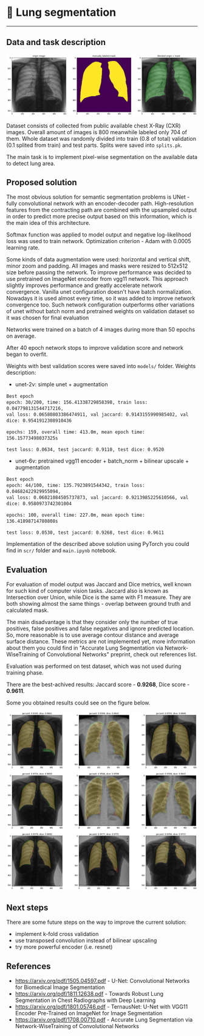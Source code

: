 # 🦉 Lung segmentation
---
## Data and task description
![data-example](images/data-example.png)

Dataset consists of collected from public available chest X-Ray (CXR) images.
Overall amount of images is 800 meanwhile labeled only 704 of them.
Whole dataset was randomly divided into train (0.8 of total) validation (0.1 splited from train) and test parts. Splits were saved into ```splits.pk```.

The main task is to implement pixel-wise segmentation on the available data to detect lung area.

## Proposed solution
The most obvious solution for semantic segmentation problems is UNet - fully convolutional network with an encoder-decoder path. High-resolution features from the contracting path are combined with the upsampled output in order to predict more precise output based on this information, which is the main idea of this architecture.

Softmax function was applied to model output and negative log-likelihood loss was used to train network.
Optimization criterion - Adam with 0.0005 learning rate.

Some kinds of data augmentation were used: horizontal and vertical shift, minor zoom and padding.
All images and masks were resized to 512x512 size before passing the network.
To improve performance was decided to use pretrained on ImageNet encoder from vgg11 network.
This approach slightly improves performance and greatly accelerate network convergence.
Vanilla unet configuration doesn't have batch normalization. Nowadays it is used almost every time, so it was added to improve network convergence too.
Such network configuration outperforms other variations of unet without batch norm and pretrained weights on validation dataset so it was chosen for final evaluation

Networks were trained on a batch of 4 images during more than 50 epochs on average.

After 40 epoch network stops to improve validation score and network began to overfit.

Weights with best validation scores were saved into ```models/``` folder. 
Weights description:

- unet-2v: simple unet + augmentation

```
Best epoch
epoch: 30/200, time: 156.41338729858398, train loss: 0.047798131544717216, 
val loss: 0.06580803386474911, val jaccard: 0.9143155990985402, val dice: 0.9541912308910436
```

```
epochs: 159, overall time: 413.0m, mean epoch time: 156.15773498037325s
```

```
test loss: 0.0634, test jaccard: 0.9110, test dice: 0.9520
```

- unet-6v: pretrained vgg11 encoder + batch_norm + bilinear upscale + augmentation

```
Best epoch
epoch: 44/100, time: 135.7923891544342, train loss: 0.04682422929955094, 
val loss: 0.06021084505737873, val jaccard: 0.9213985225610566, val dice: 0.9580973742301004
```

```
epochs: 100, overall time: 227.0m, mean epoch time: 136.41898714780808s
```

```
test loss: 0.0530, test jaccard: 0.9268, test dice: 0.9611
```

Implementation of the described above solution using PyTorch you could find in ``scr/`` folder and `main.ipynb` notebook.


## Evaluation
For evaluation of model output was Jaccard and Dice metrics, well known for such kind of computer vision tasks.
Jaccard also is known as Intersection over Union, while Dice is the same with F1 measure. They are both showing almost the same things - overlap between ground truth and calculated mask. 

The main disadvantage is that they consider only the number of true positives, false positives and false negatives and ignore predicted location. So, more reasonable is to use average contour distance and average surface distance. These metrics are not implemented yet, more information about them you could find in "Accurate Lung Segmentation via Network-WiseTraining of Convolutional Networks" preprint, check out references list.

Evaluation was performed on test dataset, which was not used during training phase. 

There are the best-achived results: Jaccard score - **0.9268**, Dice score - **0.9611**.

Some you obtained results could see on the figure below.

![obtained-results](images/obtained-results.png)

## Next steps
There are some future steps on the way to improve the current solution:
- implement k-fold cross validation
- use transposed convolution instead of bilinear upscaling
- try more powerful encoder (i.e. resnet)

## References
- https://arxiv.org/pdf/1505.04597.pdf - U-Net: Convolutional Networks for Biomedical Image Segmentation
- https://arxiv.org/pdf/1811.12638.pdf - Towards Robust Lung Segmentation in Chest Radiographs with Deep Learning
- https://arxiv.org/pdf/1801.05746.pdf - TernausNet: U-Net with VGG11 Encoder Pre-Trained on ImageNet for Image Segmentation
- https://arxiv.org/pdf/1708.00710.pdf - Accurate Lung Segmentation via Network-WiseTraining of Convolutional Networks
